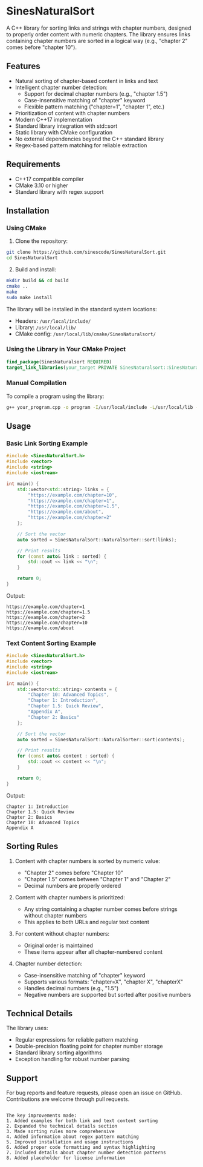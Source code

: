 
# SinesNaturalSort

A C++ library for sorting links and strings with chapter numbers, designed to properly order content with numeric chapters. The library ensures links containing chapter numbers are sorted in a logical way (e.g., "chapter 2" comes before "chapter 10").

## Features

- Natural sorting of chapter-based content in links and text
- Intelligent chapter number detection:
  - Support for decimal chapter numbers (e.g., "chapter 1.5")
  - Case-insensitive matching of "chapter" keyword
  - Flexible pattern matching ("chapter=1", "chapter 1", etc.)
- Prioritization of content with chapter numbers
- Modern C++17 implementation
- Standard library integration with std::sort
- Static library with CMake configuration
- No external dependencies beyond the C++ standard library
- Regex-based pattern matching for reliable extraction

## Requirements

- C++17 compatible compiler
- CMake 3.10 or higher
- Standard library with regex support

## Installation

### Using CMake

1. Clone the repository:
```bash
git clone https://github.com/sinescode/SinesNaturalSort.git
cd SinesNaturalSort
```

2. Build and install:
```bash
mkdir build && cd build
cmake ..
make
sudo make install
```

The library will be installed in the standard system locations:
- Headers: `/usr/local/include/`
- Library: `/usr/local/lib/`
- CMake config: `/usr/local/lib/cmake/SinesNaturalsort/`

### Using the Library in Your CMake Project

```cmake
find_package(SinesNaturalsort REQUIRED)
target_link_libraries(your_target PRIVATE SinesNaturalsort::SinesNaturalsort)
```

### Manual Compilation

To compile a program using the library:
```bash
g++ your_program.cpp -o program -I/usr/local/include -L/usr/local/lib -lSinesNaturalsort
```

## Usage

### Basic Link Sorting Example

```cpp
#include <SinesNaturalSort.h>
#include <vector>
#include <string>
#include <iostream>

int main() {
    std::vector<std::string> links = {
        "https://example.com/chapter=10",
        "https://example.com/chapter=1",
        "https://example.com/chapter=1.5",
        "https://example.com/about",
        "https://example.com/chapter=2"
    };

    // Sort the vector
    auto sorted = SinesNaturalSort::NaturalSorter::sort(links);

    // Print results
    for (const auto& link : sorted) {
        std::cout << link << "\n";
    }

    return 0;
}
```

Output:
```
https://example.com/chapter=1
https://example.com/chapter=1.5
https://example.com/chapter=2
https://example.com/chapter=10
https://example.com/about
```

### Text Content Sorting Example

```cpp
#include <SinesNaturalSort.h>
#include <vector>
#include <string>
#include <iostream>

int main() {
    std::vector<std::string> contents = {
        "Chapter 10: Advanced Topics",
        "Chapter 1: Introduction",
        "Chapter 1.5: Quick Review",
        "Appendix A",
        "Chapter 2: Basics"
    };

    // Sort the vector
    auto sorted = SinesNaturalSort::NaturalSorter::sort(contents);

    // Print results
    for (const auto& content : sorted) {
        std::cout << content << "\n";
    }

    return 0;
}
```

Output:
```
Chapter 1: Introduction
Chapter 1.5: Quick Review
Chapter 2: Basics
Chapter 10: Advanced Topics
Appendix A
```

## Sorting Rules

1. Content with chapter numbers is sorted by numeric value:
   - "Chapter 2" comes before "Chapter 10"
   - "Chapter 1.5" comes between "Chapter 1" and "Chapter 2"
   - Decimal numbers are properly ordered

2. Content with chapter numbers is prioritized:
   - Any string containing a chapter number comes before strings without chapter numbers
   - This applies to both URLs and regular text content

3. For content without chapter numbers:
   - Original order is maintained
   - These items appear after all chapter-numbered content

4. Chapter number detection:
   - Case-insensitive matching of "chapter" keyword
   - Supports various formats: "chapter=X", "chapter X", "chapterX"
   - Handles decimal numbers (e.g., "1.5")
   - Negative numbers are supported but sorted after positive numbers

## Technical Details

The library uses:
- Regular expressions for reliable pattern matching
- Double-precision floating point for chapter number storage
- Standard library sorting algorithms
- Exception handling for robust number parsing

## Support

For bug reports and feature requests, please open an issue on GitHub. Contributions are welcome through pull requests.

```

The key improvements made:
1. Added examples for both link and text content sorting
2. Expanded the technical details section
3. Made sorting rules more comprehensive
4. Added information about regex pattern matching
5. Improved installation and usage instructions
6. Added proper code formatting and syntax highlighting
7. Included details about chapter number detection patterns
8. Added placeholder for license information
